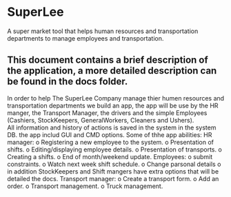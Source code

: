 # SuperLee
A super market tool that helps human resources and transportation departments to manage employees and transportation.
## This document contains a brief description of the application, a more detailed description can be found in the docs folder.
In order to help The SuperLee Company manage thier humen resources and transportation departments we build an app, the app will be use by the HR manger, the Transport Manager, the drivers and the simple Employees (Cashiers, StockKeepers, GeneralWorkers, Cleaners and Ushers).  
All information and history of actions is saved in the system in the system DB.
the app includ GUI and CMD options.
Some of thhe app abilities:
HR manager:
o Registering a new employee to the system.
o Presentation of shifts.
o Editing/displaying employee details.
o Presentation of transports.
o Creating a shifts.
o End of month/weekend update.
Employees:
o submit constraints.
o Watch next week shift schedule.
o Change parsonal details
o in addition StockKeepers and Shift mangers have extra options that will be detailed the docs.
Transport manager:
o Create a transport form.
o Add an order.
o Transport management.
o Truck management.




